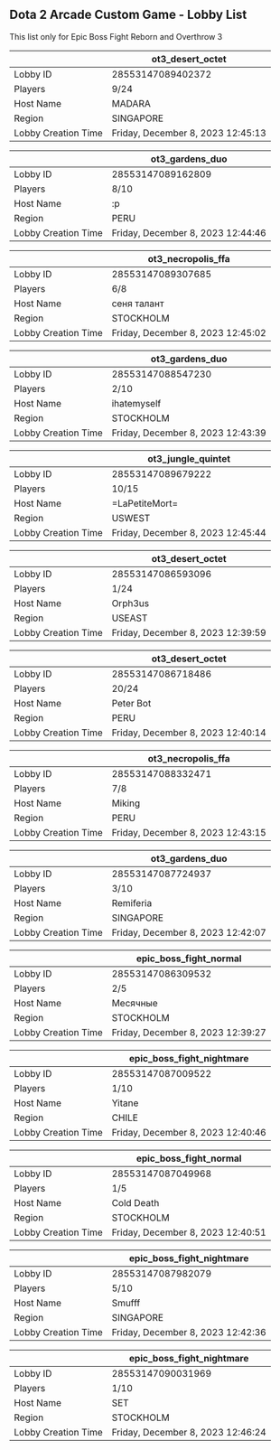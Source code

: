 ## Dota 2 Arcade Custom Game - Lobby List

This list only for Epic Boss Fight Reborn and Overthrow 3

|  | ot3_desert_octet |
| ------ | ------ |
| Lobby ID | 28553147089402372 |
| Players | 9/24 |
| Host Name | MADARA |
| Region | SINGAPORE |
| Lobby Creation Time | Friday, December 8, 2023 12:45:13 |


|  | ot3_gardens_duo |
| ------ | ------ |
| Lobby ID | 28553147089162809 |
| Players | 8/10 |
| Host Name | :p |
| Region | PERU |
| Lobby Creation Time | Friday, December 8, 2023 12:44:46 |


|  | ot3_necropolis_ffa |
| ------ | ------ |
| Lobby ID | 28553147089307685 |
| Players | 6/8 |
| Host Name | сеня талант |
| Region | STOCKHOLM |
| Lobby Creation Time | Friday, December 8, 2023 12:45:02 |


|  | ot3_gardens_duo |
| ------ | ------ |
| Lobby ID | 28553147088547230 |
| Players | 2/10 |
| Host Name | ihatemyself |
| Region | STOCKHOLM |
| Lobby Creation Time | Friday, December 8, 2023 12:43:39 |


|  | ot3_jungle_quintet |
| ------ | ------ |
| Lobby ID | 28553147089679222 |
| Players | 10/15 |
| Host Name | =LaPetiteMort= |
| Region | USWEST |
| Lobby Creation Time | Friday, December 8, 2023 12:45:44 |


|  | ot3_desert_octet |
| ------ | ------ |
| Lobby ID | 28553147086593096 |
| Players | 1/24 |
| Host Name | Orph3us |
| Region | USEAST |
| Lobby Creation Time | Friday, December 8, 2023 12:39:59 |


|  | ot3_desert_octet |
| ------ | ------ |
| Lobby ID | 28553147086718486 |
| Players | 20/24 |
| Host Name | Peter Bot |
| Region | PERU |
| Lobby Creation Time | Friday, December 8, 2023 12:40:14 |


|  | ot3_necropolis_ffa |
| ------ | ------ |
| Lobby ID | 28553147088332471 |
| Players | 7/8 |
| Host Name | Miking |
| Region | PERU |
| Lobby Creation Time | Friday, December 8, 2023 12:43:15 |


|  | ot3_gardens_duo |
| ------ | ------ |
| Lobby ID | 28553147087724937 |
| Players | 3/10 |
| Host Name | Remiferia |
| Region | SINGAPORE |
| Lobby Creation Time | Friday, December 8, 2023 12:42:07 |


|  | epic_boss_fight_normal |
| ------ | ------ |
| Lobby ID | 28553147086309532 |
| Players | 2/5 |
| Host Name | Месячные |
| Region | STOCKHOLM |
| Lobby Creation Time | Friday, December 8, 2023 12:39:27 |


|  | epic_boss_fight_nightmare |
| ------ | ------ |
| Lobby ID | 28553147087009522 |
| Players | 1/10 |
| Host Name | Yitane |
| Region | CHILE |
| Lobby Creation Time | Friday, December 8, 2023 12:40:46 |


|  | epic_boss_fight_normal |
| ------ | ------ |
| Lobby ID | 28553147087049968 |
| Players | 1/5 |
| Host Name | Cold Death |
| Region | STOCKHOLM |
| Lobby Creation Time | Friday, December 8, 2023 12:40:51 |


|  | epic_boss_fight_nightmare |
| ------ | ------ |
| Lobby ID | 28553147087982079 |
| Players | 5/10 |
| Host Name | Smufff |
| Region | SINGAPORE |
| Lobby Creation Time | Friday, December 8, 2023 12:42:36 |


|  | epic_boss_fight_nightmare |
| ------ | ------ |
| Lobby ID | 28553147090031969 |
| Players | 1/10 |
| Host Name | SET |
| Region | STOCKHOLM |
| Lobby Creation Time | Friday, December 8, 2023 12:46:24 |


